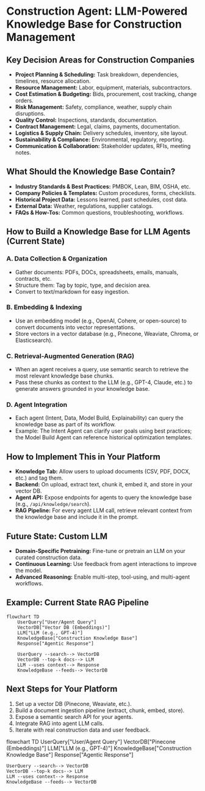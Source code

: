 # Construction Agent: LLM-Powered Knowledge Base for Construction Management

## Key Decision Areas for Construction Companies
- **Project Planning & Scheduling:** Task breakdown, dependencies, timelines, resource allocation.
- **Resource Management:** Labor, equipment, materials, subcontractors.
- **Cost Estimation & Budgeting:** Bids, procurement, cost tracking, change orders.
- **Risk Management:** Safety, compliance, weather, supply chain disruptions.
- **Quality Control:** Inspections, standards, documentation.
- **Contract Management:** Legal, claims, payments, documentation.
- **Logistics & Supply Chain:** Delivery schedules, inventory, site layout.
- **Sustainability & Compliance:** Environmental, regulatory, reporting.
- **Communication & Collaboration:** Stakeholder updates, RFIs, meeting notes.

## What Should the Knowledge Base Contain?
- **Industry Standards & Best Practices:** PMBOK, Lean, BIM, OSHA, etc.
- **Company Policies & Templates:** Custom procedures, forms, checklists.
- **Historical Project Data:** Lessons learned, past schedules, cost data.
- **External Data:** Weather, regulations, supplier catalogs.
- **FAQs & How-Tos:** Common questions, troubleshooting, workflows.

## How to Build a Knowledge Base for LLM Agents (Current State)

### A. Data Collection & Organization
- Gather documents: PDFs, DOCs, spreadsheets, emails, manuals, contracts, etc.
- Structure them: Tag by topic, type, and decision area.
- Convert to text/markdown for easy ingestion.

### B. Embedding & Indexing
- Use an embedding model (e.g., OpenAI, Cohere, or open-source) to convert documents into vector representations.
- Store vectors in a vector database (e.g., Pinecone, Weaviate, Chroma, or Elasticsearch).

### C. Retrieval-Augmented Generation (RAG)
- When an agent receives a query, use semantic search to retrieve the most relevant knowledge base chunks.
- Pass these chunks as context to the LLM (e.g., GPT-4, Claude, etc.) to generate answers grounded in your knowledge base.

### D. Agent Integration
- Each agent (Intent, Data, Model Build, Explainability) can query the knowledge base as part of its workflow.
- Example: The Intent Agent can clarify user goals using best practices; the Model Build Agent can reference historical optimization templates.

## How to Implement This in Your Platform
- **Knowledge Tab:** Allow users to upload documents (CSV, PDF, DOCX, etc.) and tag them.
- **Backend:** On upload, extract text, chunk it, embed it, and store in your vector DB.
- **Agent API:** Expose endpoints for agents to query the knowledge base (e.g., `/api/knowledge/search`).
- **RAG Pipeline:** For every agent LLM call, retrieve relevant context from the knowledge base and include it in the prompt.

## Future State: Custom LLM
- **Domain-Specific Pretraining:** Fine-tune or pretrain an LLM on your curated construction data.
- **Continuous Learning:** Use feedback from agent interactions to improve the model.
- **Advanced Reasoning:** Enable multi-step, tool-using, and multi-agent workflows.

## Example: Current State RAG Pipeline

```mermaid
flowchart TD
    UserQuery["User/Agent Query"]
    VectorDB["Vector DB (Embeddings)"]
    LLM["LLM (e.g., GPT-4)"]
    KnowledgeBase["Construction Knowledge Base"]
    Response["Agentic Response"]

    UserQuery --search--> VectorDB
    VectorDB --top-k docs--> LLM
    LLM --uses context--> Response
    KnowledgeBase --feeds--> VectorDB
```

## Next Steps for Your Platform
1. Set up a vector DB (Pinecone, Weaviate, etc.).
2. Build a document ingestion pipeline (extract, chunk, embed, store).
3. Expose a semantic search API for your agents.
4. Integrate RAG into agent LLM calls.
5. Iterate with real construction data and user feedback. 

flowchart TD
    UserQuery["User/Agent Query"]
    VectorDB["Pinecone (Embeddings)"]
    LLM["LLM (e.g., GPT-4)"]
    KnowledgeBase["Construction Knowledge Base"]
    Response["Agentic Response"]

    UserQuery --search--> VectorDB
    VectorDB --top-k docs--> LLM
    LLM --uses context--> Response
    KnowledgeBase --feeds--> VectorDB